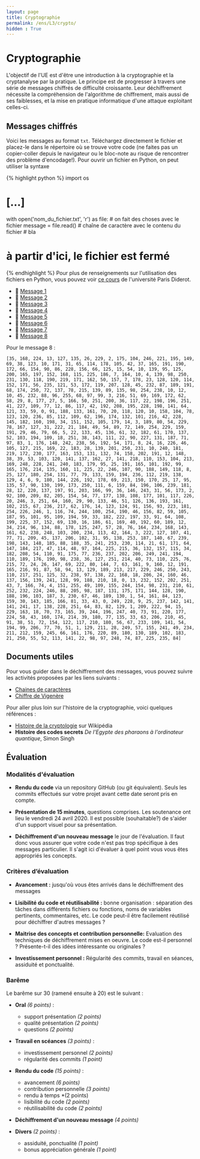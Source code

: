 ```yaml
---
layout: page
title: Cryptographie
permalink: /ens/L3/crypto/
hidden : True
---
```



# Cryptographie

L'objectif de l'UE est d'être une introduction à la cryptographie et la cryptanalyse par la pratique. Le principe est de progresser à travers une série de messages chiffrés de difficulté croissante. Leur déchiffrement nécessite la compréhension de l'algorithme de chiffrement, mais aussi de ses faiblesses, et la mise en pratique informatique d'une attaque exploitant celles-ci.

## Messages chiffrés

Voici les messages au format `txt`. Téléchargez directement le fichier et placez-le dans le répertoire où se trouve votre code (ne faites pas un copier-coller depuis le navigateur ou le bloc-note au risque de rencontrer des problème d'encodage!). Pour ouvrir un fichier en Python, on peut utiliser la syntaxe

{% highlight python %}
import os
# […]
with open('nom_du_fichier.txt', 'r') as file:
    # on fait des choses avec le fichier
    message = file.read() # chaîne de caractère avec le contenu du fichier
    # bla
# à partir d'ici, le fichier est fermé
{% endhighlight %}
Pour plus de renseignements sur l'utilisation des fichiers en Python, vous pouvez voir [ce cours](https://python.sdv.univ-paris-diderot.fr/07_fichiers/) de l'université Paris Diderot. 

* 📄 [Message 1](message1.txt)
* 📄 [Message 2](message2.txt)
* 📄 [Message 3](message3.txt)
* 📄 [Message 4](message4.txt)
* 📄 [Message 5](message5.txt)
* 📄 [Message 6](message6.txt)
* 📄 [Message 7](message7.txt)
* 📄 [Message 8](message8.txt)

Pour le message 8 :

```[35, 168, 224, 13, 127, 135, 26, 229, 2, 175, 104, 246, 221, 195, 149, 69, 38, 123, 10, 171, 31, 65, 114, 178, 105, 42, 37, 165, 191, 190, 172, 66, 154, 90, 86, 228, 156, 66, 125, 15, 54, 10, 139, 95, 125, 200, 165, 197, 152, 168, 115, 225, 186, 7, 164, 10, 4, 139, 98, 250, 231, 130, 118, 190, 219, 171, 162, 50, 157, 7, 178, 23, 128, 120, 114, 152, 171, 56, 235, 121, 53, 172, 119, 207, 128, 45, 232, 87, 189, 191, 68, 174, 250, 72, 137, 78, 215, 139, 89, 135, 98, 254, 238, 10, 12, 10, 45, 232, 88, 96, 255, 68, 97, 99, 3, 216, 51, 69, 169, 172, 62, 58, 29, 8, 177, 27, 5, 166, 50, 251, 200, 36, 117, 22, 198, 196, 251, 41, 227, 109, 77, 12, 86, 117, 42, 192, 208, 195, 228, 198, 141, 64, 121, 33, 59, 0, 91, 188, 133, 161, 70, 20, 118, 120, 10, 158, 104, 78, 123, 120, 236, 85, 112, 109, 62, 196, 174, 132, 101, 216, 42, 228, 145, 182, 160, 198, 34, 151, 152, 105, 179, 14, 3, 189, 80, 54, 229, 78, 167, 127, 31, 222, 21, 184, 49, 54, 89, 72, 149, 254, 229, 159, 191, 29, 46, 79, 66, 5, 22, 133, 45, 136, 61, 32, 182, 61, 170, 137, 52, 103, 194, 109, 18, 251, 38, 143, 111, 22, 90, 227, 131, 187, 71, 97, 83, 1, 176, 148, 242, 238, 56, 192, 54, 171, 8, 24, 16, 226, 46, 105, 127, 215, 169, 22, 183, 28, 139, 201, 250, 231, 10, 240, 181, 219, 172, 230, 177, 163, 153, 131, 132, 74, 158, 202, 191, 12, 148, 38, 39, 53, 103, 120, 141, 137, 162, 27, 141, 218, 110, 153, 104, 213, 169, 248, 228, 241, 240, 183, 179, 95, 25, 191, 165, 101, 192, 99, 165, 176, 214, 135, 160, 11, 225, 22, 246, 107, 90, 188, 149, 118, 8, 25, 127, 180, 254, 131, 77, 79, 133, 159, 194, 236, 112, 219, 138, 129, 4, 6, 9, 180, 144, 226, 192, 178, 69, 213, 150, 170, 25, 17, 95, 135, 57, 90, 130, 199, 173, 250, 111, 6, 159, 84, 196, 106, 239, 181, 28, 12, 220, 137, 197, 91, 203, 166, 99, 36, 146, 243, 31, 56, 173, 2, 92, 100, 209, 82, 205, 154, 54, 77, 177, 138, 108, 177, 101, 117, 226, 20, 246, 3, 251, 64, 160, 29, 90, 133, 46, 51, 126, 136, 193, 161, 102, 215, 67, 236, 217, 62, 176, 14, 123, 124, 91, 156, 93, 223, 181, 254, 226, 246, 1, 116, 74, 244, 100, 254, 190, 46, 156, 82, 59, 105, 187, 95, 101, 95, 109, 194, 59, 33, 182, 222, 197, 33, 91, 64, 108, 199, 225, 37, 152, 69, 130, 16, 186, 61, 169, 40, 192, 60, 189, 12, 34, 214, 96, 134, 88, 178, 125, 247, 57, 28, 76, 164, 234, 168, 143, 161, 62, 238, 248, 103, 200, 234, 113, 42, 164, 3, 222, 127, 107, 41, 77, 71, 209, 45, 137, 206, 102, 31, 95, 138, 253, 187, 140, 67, 239, 198, 143, 148, 185, 88, 188, 35, 241, 253, 230, 114, 21, 61, 171, 64, 147, 184, 217, 47, 114, 48, 97, 164, 225, 215, 36, 132, 157, 115, 34, 182, 208, 54, 110, 91, 175, 77, 236, 237, 202, 206, 249, 241, 194, 110, 189, 176, 190, 98, 238, 36, 127, 251, 214, 40, 73, 110, 225, 76, 215, 72, 24, 26, 147, 69, 222, 80, 144, 7, 63, 161, 9, 160, 12, 191, 165, 216, 91, 87, 58, 94, 13, 129, 189, 213, 217, 229, 246, 250, 243, 110, 217, 251, 125, 32, 238, 97, 138, 22, 168, 18, 206, 24, 160, 46, 137, 156, 139, 241, 128, 99, 188, 210, 18, 0, 13, 232, 152, 202, 251, 43, 7, 166, 74, 4, 151, 255, 49, 109, 155, 244, 154, 98, 231, 210, 61, 252, 232, 224, 246, 88, 205, 98, 187, 131, 175, 171, 144, 128, 190, 188, 196, 103, 187, 3, 230, 67, 46, 189, 130, 1, 54, 161, 84, 123, 159, 30, 143, 185, 166, 81, 33, 43, 0, 249, 228, 9, 25, 237, 142, 141, 141, 241, 17, 138, 228, 251, 64, 83, 82, 129, 1, 209, 222, 94, 15, 229, 163, 18, 70, 73, 165, 39, 244, 196, 247, 40, 73, 91, 220, 177, 224, 58, 43, 160, 174, 214, 39, 180, 77, 135, 33, 63, 206, 210, 45, 91, 38, 51, 72, 154, 122, 117, 210, 180, 56, 67, 233, 109, 141, 54, 194, 99, 206, 77, 70, 51, 1, 129, 211, 28, 249, 57, 155, 241, 49, 234, 211, 212, 159, 245, 66, 161, 176, 220, 89, 180, 130, 189, 102, 183, 21, 250, 55, 52, 113, 141, 22, 98, 97, 248, 74, 87, 225, 235, 84]```

## Documents utiles

Pour vous guider dans le déchiffrement des messages, vous pouvez suivre les activités proposées par les liens suivants :

* [Chaines de caractères](https://github.com/villebon-charpak/chaines)
* [Chiffre de Vigenère](https://github.com/villebon-charpak/vigenere)

Pour aller plus loin sur l'histoire de la cryptographie, voici quelques références :

- [Histoire de la cryptologie](https://fr.wikipedia.org/wiki/Histoire_de_la_cryptologie) sur Wikipédia
- **Histoire des codes secrets** *De l'Egypte des pharaons à l'ordinateur quantique*, Simon Singh 

## Évaluation

### Modalités d'évaluation


- **Rendu du code** via un repository GitHub (ou git équivalent). Seuls les commits effectués sur votre projet avant cette date seront pris en compte.

-   **Présentation de 15 minutes**, questions comprises. Les soutenance ont lieu le vendredi 24 avril 2020. Il est possible (souhaitable?) de s'aider d'un support visuel pour sa présentation.

-	**Déchiffrement d'un nouveau message** le jour de l'évaluation. Il faut donc vous assurer que votre code n'est pas trop spécifique à des messages particulier. Il s'agit ici d'évaluer à quel point vous vous êtes appropriés les concepts. 

### Critères d’évaluation

-	**Avancement :** jusqu'où vous êtes arrivés dans le déchiffrement des messages

-   **Lisibilité du code et réutilisabilité :** bonne organisation : séparation des tâches dans différents fichiers ou fonctions, noms de variables pertinents, commentaires, etc. Le code peut-il être facilement réutilisé pour déchiffrer d'autres messages ?

-	**Maitrise des concepts et contribution personnelle:** Evaluation des techniques de déchiffrement mises en oeuvre. Le code est-il personnel ? Présente-t-il des idées intéressante ou originales ?

-   **Investissement personnel :** Régularité des commits, travail en séances, assiduité et ponctualité. 

### Barême

Le barême sur 30 (ramené ensuite à 20) est le suivant :

- **Oral** *(6 points)* : 
    * support présentation *(2 points)*
	* qualité présentation *(2 points)*
	* questions *(2 points)*

- **Travail en scéances** *(3 points)* :
	* investissement personnel *(2 points)*
	* régularité des commits *(1 point)*

- **Rendu du code** *(15 points)* :
	* avancement *(6 points)*
	* contribution personnelle *(3 points)*
	* rendu à temps *(2 points)
	* lisibilité du code *(2 points)*
	* réutilisabilité du code *(2 points)*
	
- **Déchiffrement d'un nouveau message** *(4 points)*

- **Divers** *(2 points)* :
	* assiduité, ponctualité *(1 point)*
	* bonus appréciation générale *(1 point)*



